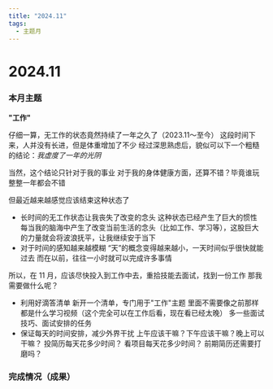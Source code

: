 ```yaml
---
title: "2024.11"
tags:
  - 主题月
---
```


# 2024.11

### 本月主题

**"工作"**

仔细一算，无工作的状态竟然持续了一年之久了（2023.11～至今）
这段时间下来，人并没有长进，但是体重增加了不少
经过深思熟虑后，貌似可以下一个粗糙的结论：*我虚度了一年的光阴*

当然，这个结论只针对于我的事业
对于我的身体健康方面，还算不错？毕竟谁玩整整一年都会不错

但最近越来越感觉应该结束这种状态了
- 长时间的无工作状态让我丧失了改变的念头
    这种状态已经产生了巨大的惯性
    每当我的脑海中产生了改变当前生活的念头（比如工作、学习等），这股巨大的力量就会将波浪抚平，让我继续安于当下
- 对于时间的感知越来越模糊
    “天”的概念变得越来越小，一天时间似乎很快就能过去
    而在以前，往往一小时就可以完成许多事情

所以，在 11 月，应该尽快投入到工作中去，重拾技能去面试，找到一份工作
那我需要做什么呢？
- 利用好滴答清单
    新开一个清单，专门用于"工作"主题
    里面不需要像之前那样都是什么学习视频（这个完全可以在工作后看，现在看已经太晚）
    多一些面试技巧、面试安排的任务
- 保证每天的时间安排，减少外界干扰
    上午应该干嘛？下午应该干嘛？晚上可以干嘛？
    投简历每天花多少时间？
    看项目每天花多少时间？
    前期简历还需要打磨吗？

### 完成情况（成果）